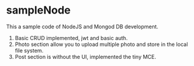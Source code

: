 # sampleNode

This a sample code of NodeJS and Mongod DB development.

1. Basic CRUD implemented, jwt and basic auth.
2. Photo section allow you to upload multiple photo and store in the local file system.
3. Post section is without the UI, implemented the tiny MCE.




